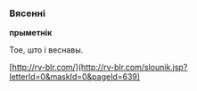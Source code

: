 ### Вясенні
**прыметнік**

Тое, што і веснавы.

<a rel="author">[http://rv-blr.com/](http://rv-blr.com/slounik.jsp?letterId=0&maskId=0&pageId=639)</a>
